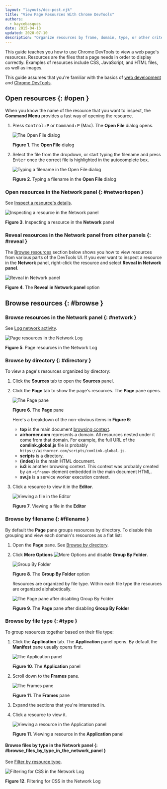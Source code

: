 ```yaml
---
layout: "layouts/doc-post.njk"
title: "View Page Resources With Chrome DevTools"
authors:
  - kaycebasques
date: 2015-04-13
updated: 2020-07-10
description: "Organize resources by frame, domain, type, or other criteria."
---
```


This guide teaches you how to use Chrome DevTools to view a web page's resources. Resources are the
files that a page needs in order to display correctly. Examples of resources include CSS,
JavaScript, and HTML files, as well as images.

This guide assumes that you're familiar with the basics of [web development][1] and [Chrome
DevTools][2].

## Open resources {: #open }

When you know the name of the resource that you want to inspect, the **Command Menu** provides a
fast way of opening the resource.

1.  Press <kbd>Control</kbd>+<kbd>P</kbd> or <kbd>Command</kbd>+<kbd>P</kbd> (Mac). The **Open
    File** dialog opens.

    ![The Open File dialog](/web/tools/chrome-devtools/resources/imgs/openfile.png)

    **Figure 1**. The **Open File** dialog

2.  Select the file from the dropdown, or start typing the filename and press <kbd>Enter</kbd> once
    the correct file is highlighted in the autocomplete box.

    ![Typing a filename in the Open File dialog](/web/tools/chrome-devtools/resources/imgs/filesearch.png)

    **Figure 2**. Typing a filename in the **Open File** dialog

### Open resources in the Network panel {: #networkopen }

See [Inspect a resource's details][3].

![Inspecting a resource in the Network panel](/web/tools/chrome-devtools/network-performance/imgs/tutorial/response.png)

**Figure 3**. Inspecting a resource in the **Network** panel

### Reveal resources in the Network panel from other panels {: #reveal }

The [Browse resources][4] section below shows you how to view resources from various parts of the
DevTools UI. If you ever want to inspect a resource in the **Network** panel, right-click the
resource and select **Reveal in Network panel**.

![Reveal in Network panel](/web/tools/chrome-devtools/resources/imgs/reveal.png)

**Figure 4**. The **Reveal in Network panel** option

## Browse resources {: #browse }

### Browse resources in the Network panel {: #network }

See [Log network activity][5].

![Page resources in the Network Log](/web/tools/chrome-devtools/network-performance/imgs/tutorial/log.png)

**Figure 5**. Page resources in the Network Log

### Browse by directory {: #directory }

To view a page's resources organized by directory:

1.  Click the **Sources** tab to open the **Sources** panel.
2.  Click the **Page** tab to show the page's resources. The **Page** pane opens.

    ![The Page pane](/web/tools/chrome-devtools/resources/imgs/page.png)

    **Figure 6**. The **Page** pane

    Here's a breakdown of the non-obvious items in **Figure 6**:

    - **top** is the main document [browsing context][6].
    - **airhorner.com** represents a domain. All resources nested under it come from that domain.
      For example, the full URL of the **comlink.global.js** file is probably
      `https://airhorner.com/scripts/comlink.global.js`.
    - **scripts** is a directory.
    - **(index)** is the main HTML document.
    - **iu3** is another browsing context. This context was probably created by an `<iframe>`
      element embedded in the main document HTML.
    - **sw.js** is a service worker execution context.

3.  Click a resource to view it in the **Editor**.

    ![Viewing a file in the Editor](/web/tools/chrome-devtools/resources/imgs/sourcesview.png)

    **Figure 7**. Viewing a file in the **Editor**

### Browse by filename {: #filename }

By default the **Page** pane groups resources by directory. To disable this grouping and view each
domain's resources as a flat list:

1.  Open the **Page** pane. See [Browse by directory][7].
2.  Click **More Options** ![More Options](/web/tools/chrome-devtools/images/shared/more.png) and
    disable **Group By Folder**.

    ![Group By Folder](/web/tools/chrome-devtools/resources/imgs/groupbyfolder.png)

    **Figure 8**. The **Group By Folder** option

    Resources are organized by file type. Within each file type the resources are organized
    alphabetically.

    ![The Page pane after disabling Group By Folder](/web/tools/chrome-devtools/resources/imgs/filenames.png)

    **Figure 9**. The **Page** pane after disabling **Group By Folder**

### Browse by file type {: #type }

To group resources together based on their file type:

1.  Click the **Application** tab. The **Application** panel opens. By default the **Manifest** pane
    usually opens first.

    ![The Application panel](/web/tools/chrome-devtools/resources/imgs/application.png)

    **Figure 10**. The **Application** panel

2.  Scroll down to the **Frames** pane.

    ![The Frames pane](/web/tools/chrome-devtools/resources/imgs/frames.png)

    **Figure 11**. The **Frames** pane

3.  Expand the sections that you're interested in.
4.  Click a resource to view it.

    ![Viewing a resource in the Application panel](/web/tools/chrome-devtools/resources/imgs/applicationview.png)

    **Figure 11**. Viewing a resource in the **Application** panel

#### Browse files by type in the Network panel {: #browse_files_by_type_in_the_network_panel }

See [Filter by resource type][8].

![Filtering for CSS in the Network Log](/web/tools/chrome-devtools/network-performance/imgs/tutorial/css.png)

**Figure 12**. Filtering for CSS in the Network Log

[1]: https://developer.mozilla.org/en-US/docs/Learn
[2]: /web/tools/chrome-devtools#start
[3]: /web/tools/chrome-devtools/network#details
[4]: #browse
[5]: /web/tools/chrome-devtools/network#load
[6]: https://developer.mozilla.org/en-US/docs/Web/HTML/Element/iframe
[7]: #directory
[8]: /web/tools/chrome-devtools/network#type
